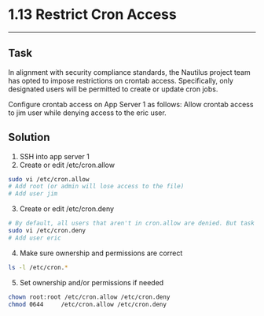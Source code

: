 # 1.13 Restrict Cron Access
---
## Task
In alignment with security compliance standards, the Nautilus project team has opted to impose restrictions on crontab access. Specifically, only designated users will be permitted to create or update cron jobs.  
  
Configure crontab access on App Server 1 as follows: Allow crontab access to jim user while denying access to the eric user.
## Solution
1. SSH into app server 1
2. Create or edit /etc/cron.allow
```bash
sudo vi /etc/cron.allow
# Add root (or admin will lose access to the file)
# Add user jim
```
3. Create or edit /etc/cron.deny
```bash
# By default, all users that aren't in cron.allow are denied. But task specified to deny user eric access
sudo vi /etc/cron.deny
# Add user eric
```
4. Make sure ownership and permissions are correct
```bash
ls -l /etc/cron.*
```
5. Set ownership and/or permissions if needed
```bash
chown root:root /etc/cron.allow /etc/cron.deny
chmod 0644     /etc/cron.allow /etc/cron.deny
```
